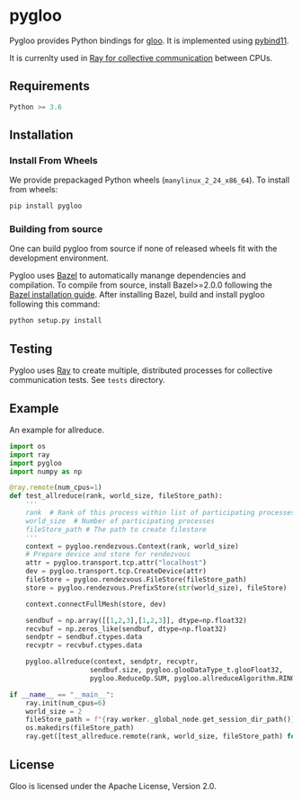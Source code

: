 # pygloo

Pygloo provides Python bindings for [gloo](https://github.com/facebookincubator/gloo). 
It is implemented using [pybind11](https://github.com/pybind/pybind11).

It is currenlty used in [Ray for collective communication](https://github.com/ray-project/ray/tree/master/python/ray/util/collective) between CPUs. 


## Requirements
```python
Python >= 3.6
```

## Installation
### Install From Wheels
We provide prepackaged Python wheels (`manylinux_2_24_x86_64`). To install from wheels:
```python
pip install pygloo
```

### Building from source
One can build pygloo from source if none of released wheels fit with the development environment.

Pygloo uses [Bazel](https://github.com/bazelbuild/bazel) to automatically manange dependencies and compilation.
To compile from source, install Bazel>=2.0.0 following the [Bazel installation guide](https://docs.bazel.build/versions/master/install.html).
After installing Bazel, build and install pygloo following this command:
```python
python setup.py install
```

## Testing
Pygloo uses [Ray](https://github.com/ray-project/ray) to create multiple, distributed processes for collective communication tests. See `tests` directory.

## Example
An example for allreduce.
```python
import os
import ray
import pygloo
import numpy as np

@ray.remote(num_cpus=1)
def test_allreduce(rank, world_size, fileStore_path):
    '''
    rank  # Rank of this process within list of participating processes
    world_size  # Number of participating processes
    fileStore_path # The path to create filestore
    '''
    context = pygloo.rendezvous.Context(rank, world_size)
    # Prepare device and store for rendezvous
    attr = pygloo.transport.tcp.attr("localhost")
    dev = pygloo.transport.tcp.CreateDevice(attr)
    fileStore = pygloo.rendezvous.FileStore(fileStore_path)
    store = pygloo.rendezvous.PrefixStore(str(world_size), fileStore)

    context.connectFullMesh(store, dev)

    sendbuf = np.array([[1,2,3],[1,2,3]], dtype=np.float32)
    recvbuf = np.zeros_like(sendbuf, dtype=np.float32)
    sendptr = sendbuf.ctypes.data
    recvptr = recvbuf.ctypes.data

    pygloo.allreduce(context, sendptr, recvptr,
                    sendbuf.size, pygloo.glooDataType_t.glooFloat32,
                    pygloo.ReduceOp.SUM, pygloo.allreduceAlgorithm.RING)

if __name__ == "__main__":
    ray.init(num_cpus=6)
    world_size = 2
    fileStore_path = f"{ray.worker._global_node.get_session_dir_path()}" + "/collective/gloo/rendezvous"
    os.makedirs(fileStore_path)
    ray.get([test_allreduce.remote(rank, world_size, fileStore_path) for rank in range(world_size)])
```


## License
Gloo is licensed under the Apache License, Version 2.0.